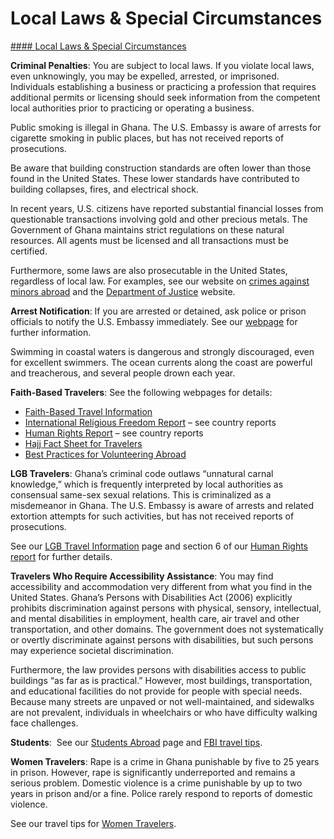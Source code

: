 # Local Laws & Special Circumstances

[#### Local Laws & Special Circumstances](javascript:void(0); "Local Laws & Special Circumstances")

**Criminal Penalties**: You are subject to local laws. If you violate local laws, even unknowingly, you may be expelled, arrested, or imprisoned. Individuals establishing a business or practicing a profession that requires additional permits or licensing should seek information from the competent local authorities prior to practicing or operating a business.

Public smoking is illegal in Ghana. The U.S. Embassy is aware of arrests for cigarette smoking in public places, but has not received reports of prosecutions.

Be aware that building construction standards are often lower than those found in the United States. These lower standards have contributed to building collapses, fires, and electrical shock.

In recent years, U.S. citizens have reported substantial financial losses from questionable transactions involving gold and other precious metals. The Government of Ghana maintains strict regulations on these natural resources. All agents must be licensed and all transactions must be certified.

Furthermore, some laws are also prosecutable in the United States, regardless of local law. For examples, see our website on [crimes against minors abroad](http://travel.state.gov/content/passports/en/emergencies/arrest/criminalpenalties.html) and the [Department of Justice](https://www.justice.gov/archives/jm/criminal-resource-manual-1617-extraterritorial-criminal-jurisdiction-18-usc-112-878-970-1116) website.

**Arrest Notification**: If you are arrested or detained, ask police or prison officials to notify the U.S. Embassy immediately. See our [webpage](http://travel.state.gov/content/passports/english/emergencies/arrest.html) for further information.

Swimming in coastal waters is dangerous and strongly discouraged, even for excellent swimmers. The ocean currents along the coast are powerful and treacherous, and several people drown each year.

**Faith-Based Travelers**: See the following webpages for details:

* [Faith-Based Travel Information](https://travel.state.gov/content/passports/en/go/faith-based-travel.html)
* [International Religious Freedom Report](http://www.state.gov/j/drl/irf/rpt/index.htm) – see country reports
* [Human Rights Report](http://www.state.gov/j/drl/rls/hrrpt/) – see country reports
* [Hajj Fact Sheet for Travelers](http://travel.state.gov/content/passports/en/go/Hajj.html)
* [Best Practices for Volunteering Abroad](https://travel.state.gov/content/passports/en/go/volunteer.html)

**LGB Travelers**: Ghana’s criminal code outlaws “unnatural carnal knowledge,” which is frequently interpreted by local authorities as consensual same-sex sexual relations. This is criminalized as a misdemeanor in Ghana. The U.S. Embassy is aware of arrests and related extortion attempts for such activities, but has not received reports of prosecutions.

See our [LGB Travel Information](http://travel.state.gov/content/passports/english/go/lgbt.html) page and section 6 of our [Human Rights report](http://www.state.gov/j/drl/rls/hrrpt/) for further details.

**Travelers Who Require Accessibility Assistance**: You may find accessibility and accommodation very different from what you find in the United States. Ghana’s Persons with Disabilities Act (2006) explicitly prohibits discrimination against persons with physical, sensory, intellectual, and mental disabilities in employment, health care, air travel and other transportation, and other domains. The government does not systematically or overtly discriminate against persons with disabilities, but such persons may experience societal discrimination.

Furthermore, the law provides persons with disabilities access to public buildings “as far as is practical.” However, most buildings, transportation, and educational facilities do not provide for people with special needs. Because many streets are unpaved or not well-maintained, and sidewalks are not prevalent, individuals in wheelchairs or who have difficulty walking face challenges.

**Students**:  See our [Students Abroad](http://travel.state.gov/content/studentsabroad/en.html) page and [FBI travel tips](https://ucr.fbi.gov/investigate/counterintelligence/student-brochure).

**Women Travelers**: Rape is a crime in Ghana punishable by five to 25 years in prison. However, rape is significantly underreported and remains a serious problem. Domestic violence is a crime punishable by up to two years in prison and/or a fine. Police rarely respond to reports of domestic violence.

See our travel tips for [Women Travelers](http://travel.state.gov/content/passports/english/go/Women.html).